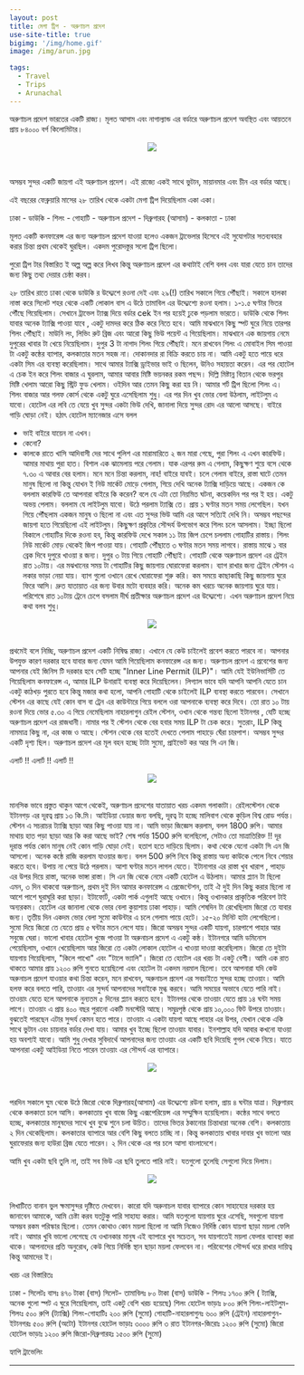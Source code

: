 ```yaml
---
layout: post
title: মেগা ট্রিপ - অরুণাচল প্রদেশ
use-site-title: true
bigimg: '/img/home.gif'
image: /img/arun.jpg

tags:
  - Travel
  - Trips
  - Arunachal
---
```


অরুণাচল প্রদেশ ভারতের একটি রাজ্য। মূলত আসাম এবং নাগাল্যান্ড এর বর্ডারে অরুণাচল প্রদেশ অবস্থিত এবং আয়তনে প্রায় ৮৪০০০ বর্গ কিলোমিটার। 
<p align="center">
  <img  src="/img/arun.jpg">
</p>
<br/>

অসম্ভব সুন্দর একটি জায়গা এই অরুণাচল প্রদেশ। এই রাজ্যে একই সাথে ভুটান, মায়ানমার এবং চীন এর বর্ডার আছে।

এই বছরের ফেব্রুয়ারি মাসের ২৮ তারিখ থেকে একটা মেগা ট্রিপ দিয়েছিলাম একা একা।

ঢাকা - ডাউকি - শিলং - গোহাটি - অরুণাচল প্রদেশ - দিব্রুগারহ (আসাম) - কলকাতা - ঢাকা

মূলত একটি কনফারেন্স এর জন্য অরুণাচল প্রদেশ যাওয়া হলেও একজন ট্রাভেলার হিসেবে এই সুযোগটার সতব্যবহার করার চিন্তা প্রথম থেকেই ঘুরছিল। একদম পুরোদস্তুর সলো ট্রিপ ছিলো।

পুরো ট্রিপ টার বিস্তারিত ই অল্প অল্প করে লিখব কিন্তু অরুণাচল প্রদেশ এর কথাটাই বেশি বলব এবং যারা যেতে চান তাদের জন্য কিছু তথ্য দেয়ার চেষ্ঠা করব।


২৮ তারিখ রাতে ঢাকা থেকে ডাউকি র উদ্দ্যেশে রওনা দেই এবং ২৯(!) তারিখ সকালে গিয়ে পৌঁছাই। সকালে হালকা নাস্তা করে সিলেট শহর থেকে একটি লোকাল বাস এ উঠে তামাবিল এর উদ্দ্যেশ্যে রওনা হলাম। ১-১.৫ ঘণ্টার ভিতর পৌঁছে গিয়েছিলাম। সেখানে ট্রাভেল ট্যাক্স দিয়ে বর্ডার cek ইন পর হয়েই ঢুকে পড়লাম ভারতে। ডাউকি থেকে শিলং যাবার অনেক ট্যাক্সি পাওয়া যাবে , একটু দামদর করে ঠিক করে নিতে হবে। আমি মাঝখানে কিছু স্পট ঘুরে নিয়ে তারপর শিলং পৌঁছাই। মাউনি লং, লিভিং রুট ব্রিজ এবং আরো কিছু ভিউ পয়েন্ট এ গিয়েছিলাম। মাঝখানে এক জায়গায় নেমে দুপুরের খাবার টা খেয়ে নিয়েছিলাম। দুপুর 3 টা নাগাদ শিলং গিয়ে পৌঁছাই। মনে রাখবেন শিলং এ মোবাইল সিম পাওয়া টা একটু কষ্ঠের ব্যাপার, কলকাতার মতন সহজ না। দোকানদার রা বিক্রি করতে চায় না। আমি একটু হতে পায়ে ধরে একটা সিম এর ব্যবস্থা করেছিলাম। সাথে আমার ট্যাক্সি ড্রাইভার ভাই ও ছিলেন, উনিও সহায়তা করেন। এর পর হোটেল এ চেক ইন করে শিলং বাজার এ ঘুরলাম, আমার আবার মিষ্টি ভয়নকর রকম পছন্দ। দিল্লি মিষ্টান্ন বিতান থেকে ভরপুর মিষ্টি খেলাম আরো কিছু স্ট্রিট ফুড খেলাম। ওইদিন আর তেমন কিছু করা হয় নি। আমার শর্ট ট্রিপ ছিলো শিলং এ। শিলং বাজার আর গলফ কোর্স থেকে একটু ঘুরে এসেছিলাম শুধু। এর পর দিন খুব ভোর বেলা উঠলাম, লাইটলুম এ যাবো। হোটেল এর লবি তে যেয়ে খুব সুন্দর একটা ভিউ দেখি, জানালা দিয়ে সুন্দর রোদ এর আলো আসছে। বাইরে গাড়ি ঘোড়া নেই। হঠাৎ হোটেল ম্যানেজার এসে বলল
- ভাই বাইরে যায়েন না এখন।
- কেনো?
- কালকে রাতে খাসি আদিবাসী দের সাথে পুলিশ এর মারামারিতে ২ জন মারা গেছে, পুরা শিলং এ এখন কারফিউ।
আমার মাথায় পুরা হাত। বিশাল এক ঝামেলায় পরে গেলাম। যাক এরপর রুম এ গেলাম, কিছুক্ষণ শুয়ে বসে থেকে ৭.৩০ এ আবার বের হলাম। মনে মনে চিন্তা করলাম, নাহ! বাইরে যাবই। চলে গেলাম বাইরে, রাস্তা ঘাটে তেমন মানুষ ছিলো না কিন্তু যোখন ই নিউ মার্কেট মোড়ে গেলাম, গিয়ে দেখি অনেক ট্যাক্সি দাড়িয়ে আছে। একজন কে বললাম কারফিউ তে আপনারা বাইরে কি করেন? বলে যে এটা তো নিয়মিত ঘটনা, কয়েকদিন পর পর ই হয়। একটু অভয় পেলাম। বললাম যে লাইটলুম যাবো। উঠে পরলাম ট্যাক্সি তে। প্রায় ১ ঘণ্টার মতন সময় লেগেছিল। যখন গিয়ে পৌঁছলাম একজন মানুষ ও ছিলো না এবং এত সুন্দর ভিউ আমি এর আগে সত্যিই দেখি নি। অসম্ভব পছন্দের জায়গা হতে গিয়েছিলো এই লাইটলুম। কিছুক্ষণ প্রকৃতির সৌন্দর্য উপভোগ করে শিলং চলে আসলাম। ইচ্ছা ছিলো বিকালে গোহাটির দিকে রওনা হব, কিন্তু কারফিউ দেখে সকাল ১১ টায় জিপ চেপে চললাম গোহাটির রাস্তায়। শিলং নিউ মার্কেট মোড় থেকেই জিপ পাওয়া যায়। গোহাটি পৌঁছাতে ৩ ঘণ্টার মতন সময় লাগবে। রাস্তায় মাঝে ১ বার ব্রেক দিবে দুপুরে খাওয়া র জন্য। দুপুর ৩ টায় গিয়ে গোহাটি পৌঁছাই। গোহাটি থেকে অরুণাচল প্রদেশ এর ট্রেইন রাত ১০টায়। এর মঝখানের সময় টা গোহাটির কিছু জায়গায় ঘোরাফেরা করলাম। ব্যাগ রাখার জন্য ট্রেইন স্টেশন এ লকার ভাড়া নেয়া যায়। ব্যাগ গুলো ওখানে রেখে ঘোরাফেরা শুরু করি। কম সময়ে কাছাকাছি কিছু জায়গায় ঘুরে ফিরে আসি। দ্রুত যাতায়াত এর জন্য উবার মটো ব্যবহার করি। অনেক কম খরচে অনেক জায়গায় ঘুরে যায়। পরিশেষে রাত ১০টায় ট্রেনে চেপে বসলাম দীর্ঘ প্রতীক্ষার অরুণাচল প্রদেশ এর উদ্দ্যেশ্যে। এখন অরুণাচল প্রদেশ নিয়ে কথা বলব শুধু।
<p align="center">
  <img  src="/img/arun3.jpg">
</p>
<br/>
প্রথমেই বলে নিচ্ছি, অরুণাচল প্রদেশ একটি নিষিদ্ধ রাজ্য। এখানে যে কেউ চাইলেই প্রবেশ করতে পারবে না। আপনার উপযুক্ত কারণ দরকার হবে যাবার জন্য যেমন আমি গিয়েছিলাম কনফারেন্স এর জন্য। অরুণাচল প্রদেশ এ প্রবেশের জন্য আপনার যেই জিনিস টি দরকার হবে সেটি হচ্ছে "Inner Line Permit (ILP)"। আমি যেই ইউনিভার্সিটি তে গিয়েছিলাম কনফারেন্স এ, আমার ILP উনারাই ব্যবস্থা করে দিয়েছিলেন। লিগ্যাল ভাবে যদি আপনি আপনি যেতে চান একটু কাঠখড় পুরতে হবে কিন্তু মজার কথা হলো, আপনি গোহাটি থেকে চাইলেই ILP ব্যবস্থা করতে পারবেন। সেখানে স্টেশন এর কাছে যেই কোন বাস বা ট্রেন এর কাউন্টারে গিয়ে বললে ওরা আপনাকে ব্যবস্থা করে দিবে।
তো রাত ১০ টায় রওনা দিয়ে ভোর ৫.৩০ এ গিয়ে নেমেছিলাম নাহারলাগুন রেইল স্টেশন, ওখান থেকে গন্তব্য ছিলো ইটানগর , যেটি হচ্ছে অরুণাচল প্রদেশ এর রাজধানী। নামার পর ই স্টেশন থেকে বের হবার সময় ILP টা চেক করে। সুতরাং, ILP কিন্তু নামমাত্র কিছু না, এর কাজ ও আছে। স্টেশন থেকে বের হতেই দেখতে পেলাম পাহাড়ে ঘেঁরা চারপাশ। অসম্ভব সুন্দর একটি দৃশ্য ছিল। অরুণাচল প্রদেশ এর মূল বহন হচ্ছে টাটা সুমো, প্রাইভেট কর আর সি এন জি।

এলার্ট !! এলার্ট !! এলার্ট !!
<p align="center">
  <img  src="/img/arun5.jpg">
</p>
<br/>
মানসিক ভাবে প্রস্তুত থাকুন আগে থেকেই, অরুণাচল প্রদেশের যাতায়াত খরচ একদম গলাকাটা। রেইলস্টেশন থেকে ইটানগড় এর দূরত্ব প্রায় ১৩ কি.মি। আইডিয়া ডেয়ার জন্য বলছি, দূরত্ব টা হচ্ছে মালিবাগ থেকে কুড়িল বিশ্ব রোড পর্যন্ত। স্টেশন এ সচরাচর ট্যাক্সি ছাড়া আর কিছু পাওয়া যায় না। আমি ভাড়া জিজ্ঞেস করলাম, বলল 1800 রুপি। আমার মাথায় হাত পড়া ছাড়া আর কি করা আছে ভাই? শেষ পর্যন্ত 1500 রুপি বলেছিলো, সেটাও তো মাত্রাতিরিক্ত !! দূর দূরান্ত পর্যন্ত কোন মানুষ নেই কোন গাড়ি ঘোড়া নেই। হতাশ হতে দাড়িয়ে ছিলাম। কথা থেকে যেনো একটা সি এন জি আসলো। অনেক কষ্ঠে রাজি করলাম যাওয়ার জন্য। বলল 500 রুপি নিবে কিন্তু রাস্তায় অন্য কাউকে পেলে নিবে শেয়ার করতে হবে। উপায় না পেয়ে উঠে পরলাম। আশা ঘণ্টার মতন লাগল যেতে। ইটানাগার এর রাস্তা খুব খারাপ , পাহাড় এর উপর দিয়ে রাস্তা, অনেক ভাঙ্গা রাস্তা। সি এন জি থেকে নেমে একটি হোটেল এ উঠলাম। আমার প্ল্যান টা ছিলো এমন,
৩ দিন থাকবো অরুণাচল, প্রথম দুই দিন আমার কনফারেন্স এ প্রেজেন্টেশন, তাই ঐ দুই দিন কিছু করার ছিলো না আশে পাশে ঘুরাঘুরি করা ছাড়া। ইটাফোর্ট, একটা পার্ক এগুলাই আছে ওখানে। কিন্তু ওখানকার প্রাকৃতিক পরিবেশ টাই অন্যরকম। হোটেল এর জানালা থেকে ভোর বেলা কুয়াশায় ঢাকা পাহাড়। আমি শেষদিন টা রেখেছিলাম জিরো তে যাবার জন্য। তৃতীয় দিন একদম ভোর বেলা সুমো কাউন্টার এ চলে গেলাম পায়ে হেটে। ১৫-২০ মিনিট হাটা লেগেছিলো। সুমো দিয়ে জিরো তে যেতে প্রায় ৫ ঘন্টার মতন লেগে যায়। জিরো অসম্ভব সুন্দর একটি যায়গা, চারপাশে পাহার আর সবুজে ঘেরা। ভালো খাবার হোটেল খুজে পাওয়া টা অরুনাচল প্রদেশ এ একটু কষ্ঠ। ইটানগরে আমি ডমিনোস পেয়েছিলাম, ওখানে খেয়েছিলাম আর জিরো তে একটা লোকাল হোটেল এ খাওয়া দাওয়া করেছিলাম। জিরো তে দুইটা যায়গায় গিয়েছিলাম, "কিলে পাখো" এবং "টালে ভ্যালি"। জিরো তে হোটেল এর খরচ টা একটু বেশী। আমি এক রাত থাকতে আমার প্রায় ১২০০ রুপি গুনতে হয়েছিলো এবং হোটেল টা একদম নরমাল ছিলো। তবে আপনারা যদি কেউ অরুনাচল প্রদেশ যাওয়ার কথা চিন্তা করেন, মনে রাখবেন, অরুনাচল প্রদেশ এর সবচাইতে সুন্দর হচ্ছে তাওয়াং। আমি হলফ করে বলতে পারি, তাওয়াং এর সুন্দর্য আপনাদের সবাইকে মুগ্ধ করবে। আমি সময়ের অভাবে যেতে পারি নাই। তাওয়াং যেতে হলে আপনাকে নুন্যতম ৫ দিনের প্ল্যান করতে হবে। ইটানগর থেকে তাওয়াং যেতে প্রায় ১৪ ঘন্টা সময় লাগে। তাওয়াং এ প্রায় ৪০০ বছর পুরানো একটি মনস্টেরি আছে। সমুদ্রপৃষ্ঠ থেকে প্রায় ১০,০০০ ফিট উপরে তাওয়াং। বুঝতেই পারছেন এটার সুন্দর্য কেমন হতে পারে। তাওয়াং এ একটা যায়গা আছে পাহার এর উপর, যেখান থেকে একি সাথে ভুটান এবং চায়নার বর্ডার দেখা যায়। আমার খুব ইচ্ছে ছিলো তাওয়াং যাবার। ইনশাল্লাহ যদি আবার কখনো যাওয়া হয় অবশ্যই যাবো। আমি শুধু দেখার সুবিদার্থে আপনাদের জন্য তাওয়াং এর একটি ছবি দিয়েছি গুগল থেকে নিয়ে। যাতে আপনারা একটু আইডিয়া নিতে পারেন তাওয়াং এর সৌন্দর্য এর ব্যাপারে।
<p align="center">
  <img  src="/img/arun2.jpg">
</p>
<br/>

পরদিন সকালে ঘুম থেকে উঠে জিরো থেকে দিব্রুগারহ(আসাম) এর উদ্দ্যেশ্যে রউনা হলাম, প্রায় ৪ ঘন্টার যাত্রা। দিব্রুগারহ থেকে কলকাতা চলে আসি। কলকাতায় খুব বাজে কিছু এক্সপেরিয়েন্স এর সম্মুক্ষিন হয়েছিলাম। কষ্ঠের সাথে বলতে হচ্ছে, কলকাতার মানুষদের সাথে খুব বুঝে শুনে চলা উচিত। তাদের ভিতর ঠকানোর চিন্তাধারা অনেক বেশি। কলকাতায় ২ দিন থেকেছিলাম। কলকাতার ব্যাপারে আর বেশি কিছু বলতে চাচ্ছি না। কিন্তু কলকাতায় খাবার দাবার খুব ভালো আর ঘুরাফেরার জন্য হাউরা ব্রিজ যেতে পারেন। ২ দিন থেকে এর পর চলে আসা বাংলাদেশে।

আমি খুব একটা ছবি তুলি না, তাই সব ভিউ এর ছবি তুলতে পারি নাই। যতগুলো তুলেছি সেগুলো দিয়ে দিলাম।
<p align="center">
  <img  src="/img/arun4.jpg">
</p>
<br/>
লিখাটিতে বানান ভুল ক্ষমাসুন্দর দৃষ্টিতে দেখবেন। কারো যদি অরুনাচল যাবার ব্যাপারে কোন সাহায্যের দরকার হয় জানাবেন আমাকে, আমি চেষ্টা করব যতটুকু পারি সাহায্য করার।
আমি যতগুলো যায়গায় ঘুরে এসেছি, সবগুলো যায়গা অসম্ভব রকম পরিস্কার ছিলো। তেমন কোথাও কোন ময়লা ছিলো না আমি নিজেও নির্দিষ্ঠ কোন যায়গা ছাড়া ময়লা ফেলি নাই। আমার খুবি ভালো লেগেছে যে ওখানকার মানুষ এই ব্যাপারে খুব সচেতন, সব যায়গাতেই ময়লা ফেলার ব্যাবস্থা করা থাকে। আপনাদের প্রতি অনুরোধ, কেউ গিয়ে নির্দিষ্ঠ স্থান ছাড়া ময়লা ফেলবেন না। পরিবেশের সৌন্দর্য ধরে রাখার দায়িত্ব কিন্তু আমাদের ই।


খরচ এর বিস্তারিতঃ

ঢাকা - সিলেটঃ বাসঃ ৪৭০ টাকা (বাস)
সিলেট- তামাবিলঃ ৮০ টাকা (বাস)
ডাউকি - শিলংঃ ১৭০০ রুপি ( ট্যাক্সি, অনেক গুলো স্পট এ ঘুরে গিয়েছিলাম, তাই একটু বেশি খরচ হয়েছে)
শিলং হোটেল ভাড়াঃ ৮০০ রুপি
শিলং-লাইটলুম-শিলংঃ ৫০০ রুপি (ট্যাক্সি)
শিলং-গোহাটিঃ ২০০ রুপি (সুমো)
গোহাটি-নাহারলাগুনঃ ৬০০ রুপি (ট্রেইন)
নাহারলাগুন-ইটানগরঃ ৫০০ রুপি (অটো)
ইটানগর হোটেল ভাড়াঃ ৩০০০ রুপি ৩ রাত
ইটানগর-জিরোঃ ১২০০ রুপি (সুমো)
জিরো হোটেল ভাড়াঃ ১২০০ রুপি
জিরো-দিব্রুগারহঃ ১৫০০ রুপি (সুমো)

হ্যাপি ট্রাভেলিং




------------------------------------------------------------------------------------------------------
